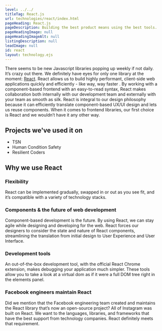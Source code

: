 ```yaml
---
level: ../../
titleTag: React.js
url: technologies/react/index.html
pageHeading: React.js
pageDescription: Building the best product means using the best tools.
pageHeadingImage: null
pageHeadingImageAlt: null
listingDescription: null
leadImage: null
id: react
layout: technology.ejs
---
```


There seems to be new Javascript libraries popping up weekly if not daily. It’s crazy out there. We definitely have eyes for only one library at the moment: <a href="https://facebook.github.io/react/">React</a>. React allows us to build highly performant, client-side web applications quickly and efficiently - like way, way faster . By working with a component-based frontend with an easy-to-read syntax, React makes collaboration both internally with our development team and externally with your team as smooth as silk. React is integral to our design philosophy because it can efficiently translate component-based UX/UI design and lets us reuse components. When it comes to frontend libraries, our first choice is React and we wouldn’t have it any other way.

## Projects we've used it on

* TSN
* Human Condition Safety
* Resilient Coders

## Why we use React

### Flexibility

React can be implemented gradually, swapped in or out as you see fit, and it’s compatible with a variety of technology stacks.

### Components &amp; the future of web development

Component-based development is the future. By using React, we can stay agile while designing and developing for the web. React forces our designers to consider the state and nature of React components, streamlining the translation from initial design to User Experience and User Interface.

### Development tools

An out-of-the-box development tool, with the official React Chrome extension, makes debugging your application much simpler. These tools allow you to take a look at a virtual dom as if it were a full DOM tree right in the elements panel.

### Facebook engineers maintain React

Did we mention that the Facebook engineering team created and maintains the React library that’s now an open-source project? All of Instagram was built on React. We want to the languages, libraries, and frameworks that have the best support from technology companies. React definitely meets that requirement.
